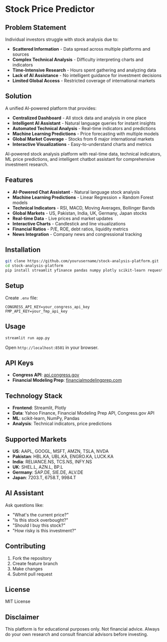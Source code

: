 # **Stock Price Predictor**

## **Problem Statement**

Individual investors struggle with stock analysis due to:
- **Scattered Information** - Data spread across multiple platforms and sources
- **Complex Technical Analysis** - Difficulty interpreting charts and indicators
- **Time-Intensive Research** - Hours spent gathering and analyzing data
- **Lack of AI Assistance** - No intelligent guidance for investment decisions
- **Limited Global Access** - Restricted coverage of international markets

## **Solution**

A unified AI-powered platform that provides:
- **Centralized Dashboard** - All stock data and analysis in one place
- **Intelligent AI Assistant** - Natural language queries for instant insights
- **Automated Technical Analysis** - Real-time indicators and predictions
- **Machine Learning Predictions** - Price forecasting with multiple models
- **Global Market Coverage** - Stocks from 6 major international markets
- **Interactive Visualizations** - Easy-to-understand charts and metrics

AI-powered stock analysis platform with real-time data, technical indicators, ML price predictions, and intelligent chatbot assistant for comprehensive investment research.

## **Features**

- **AI-Powered Chat Assistant** - Natural language stock analysis
- **Machine Learning Predictions** - Linear Regression + Random Forest models
- **Technical Indicators** - RSI, MACD, Moving Averages, Bollinger Bands
- **Global Markets** - US, Pakistan, India, UK, Germany, Japan stocks
- **Real-time Data** - Live prices and market updates
- **Interactive Charts** - Candlestick and line visualizations
- **Financial Ratios** - P/E, ROE, debt ratios, liquidity metrics
- **News Integration** - Company news and congressional tracking

## **Installation**

```bash
git clone https://github.com/yourusername/stock-analysis-platform.git
cd stock-analysis-platform
pip install streamlit yfinance pandas numpy plotly scikit-learn requests python-dotenv
```

## **Setup**

Create `.env` file:
```env
CONGRESS_API_KEY=your_congress_api_key
FMP_API_KEY=your_fmp_api_key
```

## **Usage**

```bash
streamlit run app.py
```

Open `http://localhost:8501` in your browser.

## **API Keys**

- **Congress API**: [api.congress.gov](https://api.congress.gov/)
- **Financial Modeling Prep**: [financialmodelingprep.com](https://financialmodelingprep.com/developer/docs)

## **Technology Stack**

- **Frontend**: Streamlit, Plotly
- **Data**: Yahoo Finance, Financial Modeling Prep API, Congress.gov API
- **ML**: scikit-learn, NumPy, Pandas
- **Analysis**: Technical indicators, price predictions

## **Supported Markets**

- **US**: AAPL, GOOGL, MSFT, AMZN, TSLA, NVDA
- **Pakistan**: HBL.KA, UBL.KA, ENGRO.KA, LUCK.KA
- **India**: RELIANCE.NS, TCS.NS, INFY.NS
- **UK**: SHEL.L, AZN.L, BP.L
- **Germany**: SAP.DE, SIE.DE, ALV.DE
- **Japan**: 7203.T, 6758.T, 9984.T

## **AI Assistant**

Ask questions like:
- "What's the current price?"
- "Is this stock overbought?"
- "Should I buy this stock?"
- "How risky is this investment?"

## **Contributing**

1. Fork the repository
2. Create feature branch
3. Make changes
4. Submit pull request

## **License**

MIT License

## **Disclaimer**

This platform is for educational purposes only. Not financial advice. Always do your own research and consult financial advisors before investing.
